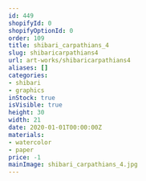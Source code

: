 ```yaml
---
id: 449
shopifyId: 0
shopifyOptionId: 0
order: 109
title: shibari_carpathians_4
slug: shibaricarpathians4
url: art-works/shibaricarpathians4
aliases: []
categories:
- shibari
- graphics
inStock: true
isVisible: true
height: 30
width: 21
date: 2020-01-01T00:00:00Z
materials:
- watercolor
- paper
price: -1
mainImage: shibari_carpathians_4.jpg
---
```

